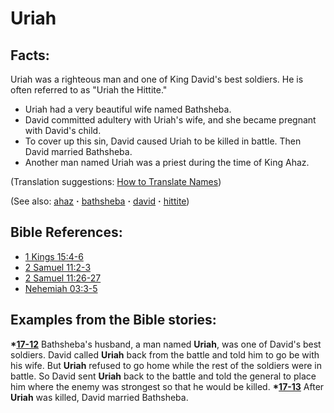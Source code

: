 # Uriah #

## Facts: ##

Uriah was a righteous man and one of King David's best soldiers. He is often referred to as "Uriah the Hittite."

* Uriah had a very beautiful wife named Bathsheba.
* David committed adultery with Uriah's wife, and she became pregnant with David's child.
* To cover up this sin, David caused Uriah to be killed in battle. Then David married Bathsheba.
* Another man named Uriah was a priest during the time of King Ahaz.

(Translation suggestions: [How to Translate Names](https://git.door43.org/Door43/en-ta-translate-vol1/src/master/content/translate_names.md))

(See also: [ahaz](../other/ahaz.md) **·** [bathsheba](../other/bathsheba.md) **·** [david](../other/david.md) **·** [hittite](../other/hittite.md))

## Bible References: ##

* [1 Kings 15:4-6](https://door43.org/en/bible/notes/1ki/15/04)
* [2 Samuel 11:2-3](https://door43.org/en/bible/notes/2sa/11/02)
* [2 Samuel 11:26-27](https://door43.org/en/bible/notes/2sa/11/26)
* [Nehemiah 03:3-5](https://door43.org/en/bible/notes/neh/03/03)

## Examples from the Bible stories: ##

  __*[17-12](https://door43.org/en/obs/notes/frames/17-12)__ Bathsheba's husband, a man named __Uriah__, was one of David's best soldiers. David called __Uriah__ back from the battle and told him to go be with his wife. But __Uriah__ refused to go home while the rest of the soldiers were in battle. So David sent __Uriah__ back to the battle and told the general to place him where the enemy was strongest so that he would be killed.
  __*[17-13](https://door43.org/en/obs/notes/frames/17-13)__ After __Uriah__ was killed, David married Bathsheba.



